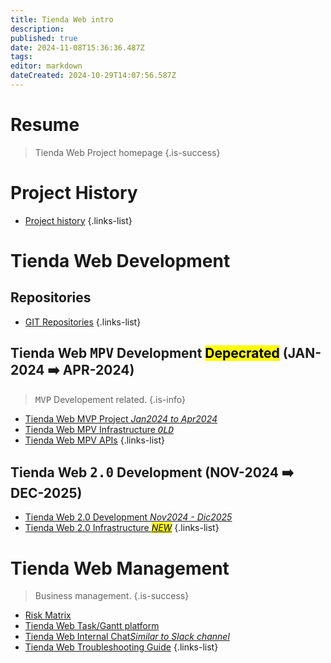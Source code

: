 ```yaml
---
title: Tienda Web intro
description: 
published: true
date: 2024-11-08T15:36:36.487Z
tags: 
editor: markdown
dateCreated: 2024-10-29T14:07:56.587Z
---
```


# Resume
> Tienda Web Project homepage
{.is-success}


# Project History

- [Project history](history)
{.links-list}

# Tienda Web Development

## Repositories

- [GIT Repositories](repositories)
{.links-list}

## Tienda Web <kbd>MPV</kbd> Development <mark>Depecrated</mark> (JAN-2024 ➡️ APR-2024)

> <kbd>MVP</kbd> Developement related.
{.is-info}



- [Tienda Web MVP Project *Jan2024 to Apr2024*](tienda-web-mvp-project)
- [Tienda Web MPV Infrastructure *<kbd>OLD</kbd>*](/infrastructure/Tienda-Web) 
- [Tienda Web MPV APIs](/apis/home/tienda-web)
 {.links-list}

## Tienda Web <kbd>2.0</kbd>  Development (NOV-2024 ➡️ DEC-2025)

- [Tienda Web 2.0 Development *Nov2024 - Dic2025*](tienda-web-20)
- [Tienda Web 2.0 Infrastructure *<mark>NEW</mark>*](/infrastructure/Tienda-Web-production)
{.links-list}

 
# Tienda Web Management

> Business management.
{.is-success}


- [Risk Matrix](risk-matrix)
- [Tienda Web Task/Gantt platform](https://proyectos.cenabast.cl/projects/1/easy_gantt)
- [Tienda Web Internal Chat*Similar to Slack channel*](https://chat-proyecto.cenabast.cl/)
- [Tienda Web Troubleshooting Guide](troubleshooting)
{.links-list}

